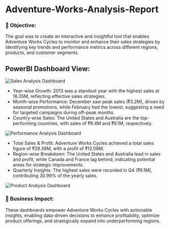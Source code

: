 # Adventure-Works-Analysis-Report

### 🎯 Objective: 
The goal was to create an interactive and insightful tool that enables Adventure Works Cycles to monitor and enhance their sales strategies by identifying key trends and performance metrics across different regions, products, and customer segments.

## PowerBI Dashboard View:
![Sales Analysis Dashboard](https://github.com/user-attachments/assets/89debcbe-8d3d-4f6d-b7a6-8ecd88b9e9d5)
  * Year-wise Growth: 2013 was a standout year with the highest sales at 16.35M, reflecting effective sales strategies.
  * Month-wise Performance: December saw peak sales (₹3.2M), driven by seasonal promotions, while February had the lowest, suggesting a need for targeted campaigns during off-peak months.
  * Country-wise Sales: The United States and Australia are the top-performing countries, with sales of ₹9.4M and ₹9.1M, respectively.

![Performance Analysis Dashboard](https://github.com/user-attachments/assets/0ac2a36a-1d8e-4bd0-8b51-3e91f03a0102)
  * Total Sales & Profit: Adventure Works Cycles achieved a total sales figure of ₹29.36M, with a profit of ₹12.08M.
  * Region-wise Breakdown: The United States and Australia lead in sales and profit, while Canada and France lag behind, indicating potential areas for strategic improvements.
  * Quarterly Insights: The highest sales were recorded in Q4 (₹9.1M), contributing 30.99% of the yearly sales.

![Product Analysis Dashboard](https://github.com/user-attachments/assets/b4c9125b-30c0-4342-8a33-ae2013f47f00)

### 💼 Business Impact: 
These dashboards empower Adventure Works Cycles with actionable insights, enabling data-driven decisions to enhance profitability, optimize product offerings, and strategically expand into underperforming regions.

